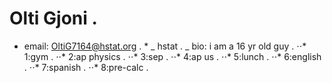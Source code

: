 # Olti Gjoni .
* email: OltiG7164@hstat.org . *
_ hstat . _
bio: i am a 16 yr old guy .
⋅⋅* 1:gym .
⋅⋅* 2:ap physics .
⋅⋅* 3:sep .
⋅⋅* 4:ap us .
⋅⋅* 5:lunch .
⋅⋅* 6:english .
⋅⋅* 7:spanish .
⋅⋅* 8:pre-calc .
